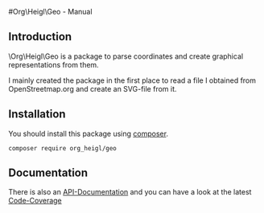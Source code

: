 #Org\Heigl\Geo - Manual

## Introduction

\Org\Heigl\Geo is a package to parse coordinates and create graphical
representations from them.

I mainly created the package in the first place to read a file I obtained
from OpenStreetmap.org and create an SVG-file from it.

## Installation

You should install this package using [composer](https://getcomposer.org).

    composer require org_heigl/geo


## Documentation

There is also an [API-Documentation](http://heiglandreas.github.io/geo/api) and
you can have a look at the latest [Code-Coverage](http://coveralls.io/)